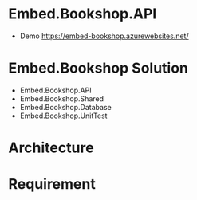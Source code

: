 # Embed.Bookshop.API
* Demo https://embed-bookshop.azurewebsites.net/

# Embed.Bookshop Solution
* Embed.Bookshop.API
* Embed.Bookshop.Shared
* Embed.Bookshop.Database
* Embed.Bookshop.UnitTest

# Architecture


# Requirement
